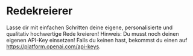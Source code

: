# Redekreierer
Lasse dir mit einfachen Schritten deine eigene, personalisierte und qualitativ hochwertige Rede kreieren!
Hinweis: Du musst noch deinen eigenen API-Key einsetzen! Falls du keinen hast, bekommst du einen auf https://platform.openai.com/api-keys.
